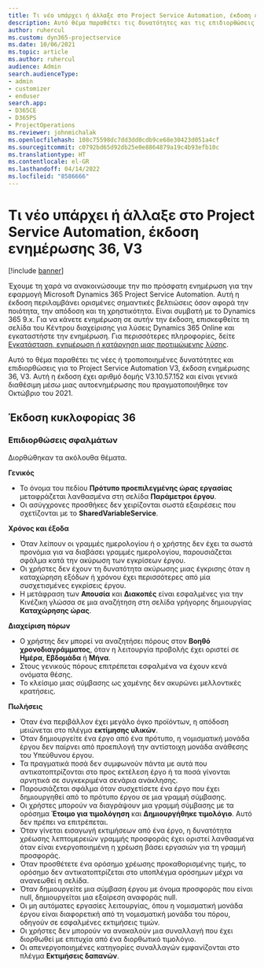 ```yaml
---
title: Τι νέο υπάρχει ή άλλαξε στο Project Service Automation, έκδοση ενημέρωσης 36, V3
description: Αυτό θέμα παραθέτει τις δυνατότητες και τις επιδιορθώσεις που είναι διαθέσιμες στο Microsoft Dynamics 365 Project Service Automation έκδοση ενημέρωσης 36, V3.
author: ruhercul
ms.custom: dyn365-projectservice
ms.date: 10/06/2021
ms.topic: article
ms.author: ruhercul
audience: Admin
search.audienceType:
- admin
- customizer
- enduser
search.app:
- D365CE
- D365PS
- ProjectOperations
ms.reviewer: johnmichalak
ms.openlocfilehash: 108c75598dc7dd3dd0cdb9ce68e30423d051a4cf
ms.sourcegitcommit: c0792bd65d92db25e0e8864879a19c4b93efb10c
ms.translationtype: HT
ms.contentlocale: el-GR
ms.lasthandoff: 04/14/2022
ms.locfileid: "8586666"
---
```

# <a name="whats-new-or-changed-in-project-service-automation-update-release-36-v3"></a>Τι νέο υπάρχει ή άλλαξε στο Project Service Automation, έκδοση ενημέρωσης 36, V3

[!include [banner](../includes/psa-now-project-operations.md)]

Έχουμε τη χαρά να ανακοινώσουμε την πιο πρόσφατη ενημέρωση για την εφαρμογή Microsoft Dynamics 365 Project Service Automation. Αυτή η έκδοση περιλαμβάνει ορισμένες σημαντικές βελτιώσεις όσον αφορά την ποιότητα, την απόδοση και τη χρηστικότητα. Είναι συμβατή με το Dynamics 365 9.x. Για να κάνετε ενημέρωση σε αυτήν την έκδοση, επισκεφθείτε τη σελίδα του Κέντρου διαχείρισης για λύσεις Dynamics 365 Online και εγκαταστήστε την ενημέρωση. Για περισσότερες πληροφορίες, δείτε [Εγκατάσταση, ενημέρωση ή κατάργηση μιας προτιμώμενης λύσης](/power-platform/admin/install-remove-preferred-solution).

Αυτό το θέμα παραθέτει τις νέες ή τροποποιημένες δυνατότητες και επιδιορθώσεις για το Project Service Automation V3, έκδοση ενημέρωσης 36, V3. Αυτή η έκδοση έχει αριθμό δομής V3.10.57.152 και είναι γενικά διαθέσιμη μέσω μιας αυτοενημέρωσης που πραγματοποιήθηκε τον Οκτώβριο του 2021.

## <a name="update-release-36"></a>Έκδοση κυκλοφορίας 36

### <a name="bug-fixes"></a>Επιδιορθώσεις σφαλμάτων

Διορθώθηκαν τα ακόλουθα θέματα.

**Γενικός**
- Το όνομα του πεδίου **Πρότυπο προεπιλεγμένης ώρας εργασίας** μεταφράζεται λανθασμένα στη σελίδα **Παράμετροι έργου**.
- Οι ασύγχρονες προσθήκες δεν χειρίζονται σωστά εξαιρέσεις που σχετίζονται με το **SharedVariableService**.

**Χρόνος και έξοδα**
- Όταν λείπουν οι γραμμές ημερολογίου ή ο χρήστης δεν έχει τα σωστά προνόμια για να διαβάσει γραμμές ημερολογίου, παρουσιάζεται σφάλμα κατά την ακύρωση των εγκρίσεων έργου.
- Οι χρήστες δεν έχουν τη δυνατότητα ακύρωσης μιας έγκρισης όταν η καταχώρηση εξόδων ή χρόνου έχει περισσότερες από μία συσχετισμένες εγκρίσεις έργου.
- Η μετάφραση των **Απουσία** και **Διακοπές** είναι εσφαλμένες για την Κινέζικη γλώσσα σε μια αναζήτηση στη σελίδα γρήγορης δημιουργίας **Καταχώρησης ώρας**.

**Διαχείριση πόρων**
- Ο χρήστης δεν μπορεί να αναζητήσει πόρους στον **Βοηθό χρονοδιαγράμματος**, όταν η λειτουργία προβολής έχει οριστεί σε **Ημέρα**, **Εβδομάδα** ή **Μήνα**.
- Στους γενικούς πόρους επιτρέπεται εσφαλμένα να έχουν κενά ονόματα θέσης. 
- Το κλείσιμο μιας σύμβασης ως χαμένης δεν ακυρώνει μελλοντικές κρατήσεις.

**Πωλήσεις**
- Όταν ένα περιβάλλον έχει μεγάλο όγκο προϊόντων, η απόδοση μειώνεται στο πλέγμα **εκτίμησης υλικών**.
- Όταν δημιουργείτε ένα έργο από ένα πρότυπο, η νομισματική μονάδα έργου δεν παίρνει από προεπιλογή την αντίστοιχη μονάδα ανάθεσης του Υπεύθυνου έργου.
- Τα πραγματικά ποσά δεν συμφωνούν πάντα με αυτά που αντικατοπτρίζονται στο προς εκτέλεση έργο ή τα ποσά γίνονται αρνητικά σε συγκεκριμένα σενάρια ανάκλησης.
- Παρουσιάζεται σφάλμα όταν συσχετίσετε ένα έργο που έχει δημιουργηθεί από το πρότυπο έργου σε μια γραμμή σύμβασης.
- Οι χρήστες μπορούν να διαγράψουν μια γραμμή σύμβασης με τα ορόσημα **Έτοιμο για τιμολόγηση** και **Δημιουργήθηκε τιμολόγιο**. Αυτό δεν πρέπει να επιτρέπεται.
- Όταν γίνεται εισαγωγή εκτιμήσεων από ένα έργο, η δυνατότητα χρέωσης λεπτομερειών γραμμής προσφοράς έχει οριστεί λανθασμένα όταν είναι ενεργοποιημένη η χρέωση βάσει εργασιών για τη γραμμή προσφοράς.
- Όταν προσθέτετε ένα ορόσημο χρέωσης προκαθορισμένης τιμής, το ορόσημο δεν αντικατοπτρίζεται στο υποπλέγμα ορόσημων μέχρι να ανανεωθεί η σελίδα.
- Όταν δημιουργείτε μια σύμβαση έργου με όνομα προσφοράς που είναι null, δημιουργείται μια εξαίρεση αναφοράς null.
- Οι μη αυτόματες εργασίες λειτουργίας, όπου η νομισματική μονάδα έργου είναι διαφορετική από τη νομισματική μονάδα του πόρου, οδηγούν σε εσφαλμένες εκτιμήσεις τιμών.
- Οι χρήστες δεν μπορούν να ανακαλούν μια συναλλαγή που έχει διορθωθεί με επιτυχία από ένα διορθωτικό τιμολόγιο.
- Οι απενεργοποιημένες κατηγορίες συναλλαγών εμφανίζονται στο πλέγμα **Εκτιμήσεις δαπανών**.



